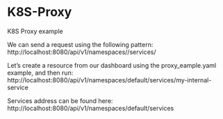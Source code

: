 # K8S-Proxy
K8S Proxy example

We can send a request using the following pattern:
http://localhost:8080/api/v1/namespaces/<NAMESPACE>/services/<SERVICE-NAME> 
  
Let’s create a resource from our dashboard using the proxy_eample.yaml example, and then run:
http://localhost:8080/api/v1/namespaces/default/services/my-internal-service 

Services address can be found here: http://localhost:8080/api/v1/namespaces/default/services 
